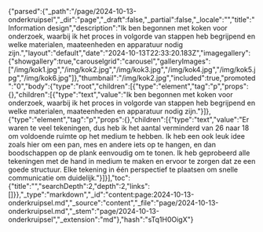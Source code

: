 {"parsed":{"_path":"/page/2024-10-13-onderkruipsel","_dir":"page","_draft":false,"_partial":false,"_locale":"","title":"Information design","description":"Ik ben begonnen met koken voor onderzoek, waarbij ik het proces in volgorde van stappen heb begrijpend en welke materialen, maateenheden en apparatuur nodig zijn.","layout":"default","date":"2024-10-13T22:33:20.183Z","imagegallery":{"showgallery":true,"carouselgrid":"carousel","galleryImages":["/img/kok1.jpg","/img/kok2.jpg","/img/kok3.jpg","/img/kok4.jpg","/img/kok5.jpg","/img/kok6.jpg"]},"thumbnail":"/img/kok2.jpg","included":true,"promoted":"0","body":{"type":"root","children":[{"type":"element","tag":"p","props":{},"children":[{"type":"text","value":"Ik ben begonnen met koken voor onderzoek, waarbij ik het proces in volgorde van stappen heb begrijpend en welke materialen, maateenheden en apparatuur nodig zijn."}]},{"type":"element","tag":"p","props":{},"children":[{"type":"text","value":"Er waren te veel tekeningen, dus heb ik het aantal verminderd van 26 naar 18 om voldoende ruimte op het medium te hebben. Ik heb een ook leuk idee zoals hier om een pan, mes en andere iets op te hangen, en dan boodschappen op de plank eenvoudig om te tonen.  Ik heb geprobeerd alle tekeningen met de hand in medium te maken en ervoor te zorgen dat ze een goede structuur. Elke tekening in één perspectief te plaatsen om snelle communicatie om duidelijk."}]}],"toc":{"title":"","searchDepth":2,"depth":2,"links":[]}},"_type":"markdown","_id":"content:page:2024-10-13-onderkruipsel.md","_source":"content","_file":"page/2024-10-13-onderkruipsel.md","_stem":"page/2024-10-13-onderkruipsel","_extension":"md"},"hash":"sTq1H0OigX"}